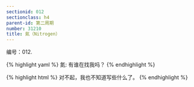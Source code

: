 ```yaml
---
sectionid: 012
sectionclass: h4
parent-id: 第二周期
number: 31210
title: 氮（Nitrogen）
---
```

编号：012.

{% highlight yaml %}
氮: 有谁在找我吗？
{% endhighlight %}

{% highlight html %}
对不起，我也不知道写些什么了。
{% endhighlight %}